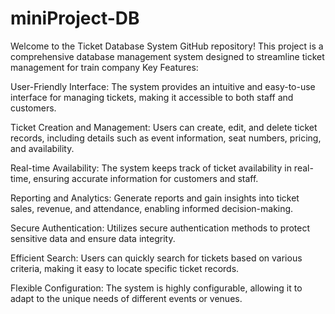 # miniProject-DB
Welcome to the Ticket Database System GitHub repository! This project is a comprehensive database management system designed to streamline ticket management for train company 
Key Features:

User-Friendly Interface: The system provides an intuitive and easy-to-use interface for managing tickets, making it accessible to both staff and customers.

Ticket Creation and Management: Users can create, edit, and delete ticket records, including details such as event information, seat numbers, pricing, and availability.

Real-time Availability: The system keeps track of ticket availability in real-time, ensuring accurate information for customers and staff.

Reporting and Analytics: Generate reports and gain insights into ticket sales, revenue, and attendance, enabling informed decision-making.

Secure Authentication: Utilizes secure authentication methods to protect sensitive data and ensure data integrity.

Efficient Search: Users can quickly search for tickets based on various criteria, making it easy to locate specific ticket records.

Flexible Configuration: The system is highly configurable, allowing it to adapt to the unique needs of different events or venues.
